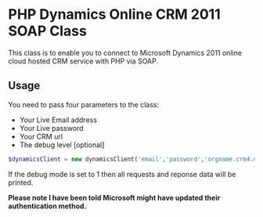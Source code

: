 # PHP Dynamics Online CRM 2011 SOAP Class

This class is to enable you to connect to Microsoft Dynamics 2011 online cloud hosted CRM service with PHP via SOAP.

## Usage

You need to pass four parameters to the class:

- Your Live Email address
- Your Live password
- Your CRM url
- The debug level [optional]

```php
$dynamicsClient = new dynamicsClient('email','password','orgname.crm4.dynamics.com',1);
```

If the debug mode is set to 1 then all requests and reponse data will be printed.

**Please note I have been told Microsoft might have updated their authentication method.**
